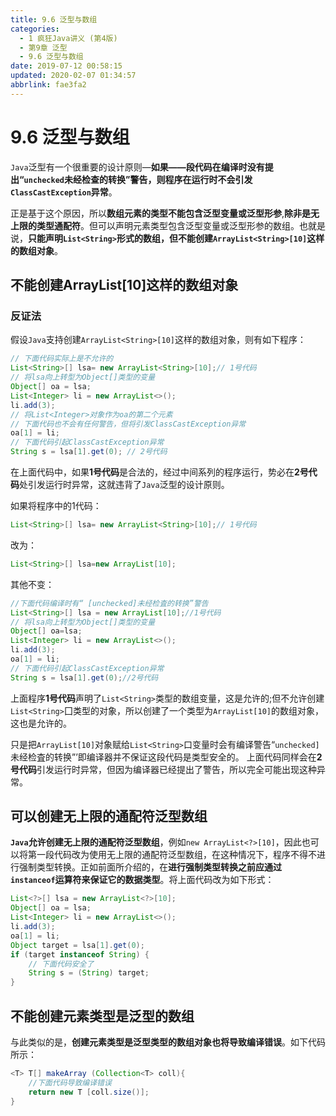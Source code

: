 ```yaml
---
title: 9.6 泛型与数组
categories: 
  - 1 疯狂Java讲义 (第4版)
  - 第9章 泛型
  - 9.6 泛型与数组
date: 2019-07-12 00:58:15
updated: 2020-02-07 01:34:57
abbrlink: fae3fa2
---
```

# 9.6 泛型与数组
`Java`泛型有一个很重要的设计原则—**如果——段代码在编译时没有提出“`unchecked`未经检查的转换”警告，则程序在运行时不会引发`ClassCastException`异常**。

正是基于这个原因，所以**数组元素的类型不能包含泛型变量或泛型形参**,**除非是无上限的类型通配符**。但可以声明元素类型包含泛型变量或泛型形参的数组。也就是说，**只能声明`List<String>`形式的数组，但不能创建`ArrayList<String>[10]`这样的数组对象**。

## 不能创建ArrayList<String>[10]这样的数组对象

### 反证法
假设`Java`支持创建`ArrayList<String>[10]`这样的数组对象，则有如下程序：
```java
// 下面代码实际上是不允许的
List<String>[] lsa= new ArrayList<String>[10];// 1号代码
// 将lsa向上转型为Object[]类型的变量
Object[] oa = lsa;
List<Integer> li = new ArrayList<>();
li.add(3);
// 将List<Integer>对象作为oa的第二个元素
// 下面代码也不会有任何警告，但将引发ClassCastException异常
oa[1] = li;
// 下面代码引起ClassCastException异常
String s = lsa[1].get(0); // 2号代码
```
在上面代码中，如果**1号代码**是合法的，经过中间系列的程序运行，势必在**2号代码**处引发运行时异常，这就违背了`Java`泛型的设计原则。

如果将程序中的1代码：
```java
List<String>[] lsa= new ArrayList<String>[10];// 1号代码
```
改为：
```java
List<String>[] lsa=new ArrayList[10];
```
其他不变：
```java
//下面代码编译时有“ [unchecked]未经检査的转换”警告
List<String>[] lsa = new ArrayList[10];//1号代码
// 将lsa向上转型为Object[]类型的变量
Object[] oa=lsa;
List<Integer> li = new ArrayList<>();
li.add(3);
oa[1] = li;
// 下面代码引起ClassCastException异常
String s = lsa[1].get(0);//2号代码
```
上面程序**1号代码**声明了`List<String>`类型的数组变量，这是允许的;但不允许创建`List<String>`囗类型的对象，所以创建了一个类型为`ArrayList[10]`的数组对象，这也是允许的。

只是把`ArrayList[10]`对象赋给`List<String>`口变量时会有编译警告“`unchecked]`未经检査的转换”’即编译器并不保证这段代码是类型安全的。
上面代码同样会在**2号代码**引发运行时异常，但因为编译器已经提出了警告，所以完全可能出现这种异常。

## 可以创建无上限的通配符泛型数组
**`Java`允许创建无上限的通配符泛型数组**，例如`new ArrayList<?>[10]`，因此也可以将第一段代码改为使用无上限的通配符泛型数组，在这种情况下，程序不得不进行强制类型转换。正如前面所介绍的，在**进行强制类型转换之前应通过`instanceof`运算符来保证它的数据类型**。将上面代码改为如下形式：

```java
List<?>[] lsa = new ArrayList<?>[10];
Object[] oa = lsa;
List<Integer> li = new ArrayList<>();
li.add(3);
oa[1] = li;
Object target = lsa[1].get(0);
if (target instanceof String) {
    // 下面代码安全了
    String s = (String) target;
}
```

## 不能创建元素类型是泛型的数组
与此类似的是，**创建元素类型是泛型类型的数组对象也将导致编译错误**。如下代码所示：
```java
<T> T[] makeArray (Collection<T> coll){
    //下面代码导致编译错误
    return new T [coll.size()];
}
```
